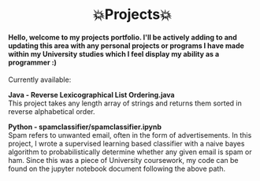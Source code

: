 <h1 align="center">💥Projects💥</h1>

<h4>Hello, welcome to my projects portfolio. I'll be actively adding to and updating this area with any personal projects or programs I have made within my University studies which I feel display my ability as a programmer :)</h4>

Currently available:</n>

**Java -  Reverse Lexicographical List Ordering.java**  
This project takes any length array of strings and returns them sorted in reverse alphabetical order.

**Python - spamclassifier/spamclassifier.ipynb**  
Spam refers to unwanted email, often in the form of advertisements. In this project, I wrote a supervised learning based classifier with a naive bayes algorithm to probabilistically determine whether any given email is spam or ham. Since this was a piece of University coursework, my code can be found on the jupyter notebook document following the above path. 

